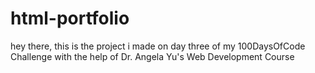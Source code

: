 # html-portfolio
hey there, this is the project i made on day three of my 100DaysOfCode Challenge with the help of Dr. Angela Yu's Web Development Course
